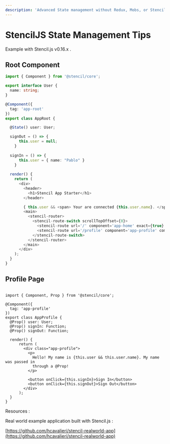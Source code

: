 ```yaml
---
description: 'Advanced State management without Redux, Mobs, or Stencil State Tunnel.'
---
```


# StencilJS State Management Tips

Example with Stencil.js v0.16.x .

## Root Component

```typescript
import { Component } from '@stencil/core';

export interface User {
  name: string;
}

@Component({
  tag: 'app-root'
})
export class AppRoot {

  @State() user: User;

  signOut = () => {
      this.user = null;
    }
    
  signIn = () => {
      this.user = { name: "Pablo" }
    }
    
  render() {
    return (
      <div>
        <header>
          <h1>Stencil App Starter</h1>
        </header>

        { this.user && <span> Your are connected {this.user.name}. </span> }
        <main>
          <stencil-router>
            <stencil-route-switch scrollTopOffset={0}>
              <stencil-route url='/' component='app-home' exact={true} />
              <stencil-route url='/profile' component='app-profile' componentsProps={{user: this.user, signIn : this.signIn, signOut : this.signout }}/>
            </stencil-route-switch>
          </stencil-router>
        </main>
      </div>
    );
  }
}

```

## Profile Page

```text

import { Component, Prop } from '@stencil/core';

@Component({
  tag: 'app-profile'
})
export class AppProfile {
  @Prop() user: User;
  @Prop() signIn: Function;
  @Prop() signOut: Function;

  render() {
      return (
        <div class="app-profile">
          <p>
            Hello! My name is {this.user && this.user.name}. My name was passed in
            through a @Prop!
          </p>
          
          <button onClick={this.signIn}>Sign In</button>
          <button onClick={this.signOut}>Sign Out</button>
        </div>
      );
  }
}
```



Resources :

Real world example application built with Stencil.js :

[https://github.com/hcavalieri/stencil-realworld-app](https://github.com/hcavalieri/stencil-realworld-app)

